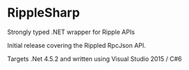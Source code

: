 # RippleSharp
Strongly typed .NET wrapper for Ripple APIs

Initial release covering the Rippled RpcJson API.

Targets .Net 4.5.2 and written using Visual Studio 2015 / C#6
